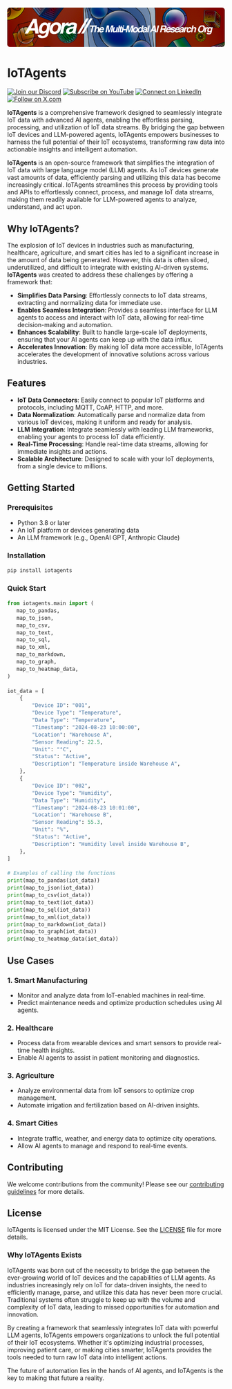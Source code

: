 [![Multi-Modality](agorabanner.png)](https://discord.com/servers/agora-999382051935506503)

# **IoTAgents**
[![Join our Discord](https://img.shields.io/badge/Discord-Join%20our%20server-5865F2?style=for-the-badge&logo=discord&logoColor=white)](https://discord.gg/agora-999382051935506503) [![Subscribe on YouTube](https://img.shields.io/badge/YouTube-Subscribe-red?style=for-the-badge&logo=youtube&logoColor=white)](https://www.youtube.com/@kyegomez3242) [![Connect on LinkedIn](https://img.shields.io/badge/LinkedIn-Connect-blue?style=for-the-badge&logo=linkedin&logoColor=white)](https://www.linkedin.com/in/kye-g-38759a207/) [![Follow on X.com](https://img.shields.io/badge/X.com-Follow-1DA1F2?style=for-the-badge&logo=x&logoColor=white)](https://x.com/kyegomezb)

**IoTAgents** is a comprehensive framework designed to seamlessly integrate IoT data with advanced AI agents, enabling the effortless parsing, processing, and utilization of IoT data streams. By bridging the gap between IoT devices and LLM-powered agents, IoTAgents empowers businesses to harness the full potential of their IoT ecosystems, transforming raw data into actionable insights and intelligent automation.

**IoTAgents** is an open-source framework that simplifies the integration of IoT data with large language model (LLM) agents. As IoT devices generate vast amounts of data, efficiently parsing and utilizing this data has become increasingly critical. IoTAgents streamlines this process by providing tools and APIs to effortlessly connect, process, and manage IoT data streams, making them readily available for LLM-powered agents to analyze, understand, and act upon.

## Why IoTAgents?

The explosion of IoT devices in industries such as manufacturing, healthcare, agriculture, and smart cities has led to a significant increase in the amount of data being generated. However, this data is often siloed, underutilized, and difficult to integrate with existing AI-driven systems. **IoTAgents** was created to address these challenges by offering a framework that:

- **Simplifies Data Parsing**: Effortlessly connects to IoT data streams, extracting and normalizing data for immediate use.
- **Enables Seamless Integration**: Provides a seamless interface for LLM agents to access and interact with IoT data, allowing for real-time decision-making and automation.
- **Enhances Scalability**: Built to handle large-scale IoT deployments, ensuring that your AI agents can keep up with the data influx.
- **Accelerates Innovation**: By making IoT data more accessible, IoTAgents accelerates the development of innovative solutions across various industries.

## Features

- **IoT Data Connectors**: Easily connect to popular IoT platforms and protocols, including MQTT, CoAP, HTTP, and more.
- **Data Normalization**: Automatically parse and normalize data from various IoT devices, making it uniform and ready for analysis.
- **LLM Integration**: Integrate seamlessly with leading LLM frameworks, enabling your agents to process IoT data efficiently.
- **Real-Time Processing**: Handle real-time data streams, allowing for immediate insights and actions.
- **Scalable Architecture**: Designed to scale with your IoT deployments, from a single device to millions.

## Getting Started

### Prerequisites

- Python 3.8 or later
- An IoT platform or devices generating data
- An LLM framework (e.g., OpenAI GPT, Anthropic Claude)

### Installation

```bash
pip install iotagents
```

### Quick Start

```python
from iotagents.main import (
   map_to_pandas,
   map_to_json,
   map_to_csv,
   map_to_text,
   map_to_sql,
   map_to_xml,
   map_to_markdown,
   map_to_graph,
   map_to_heatmap_data,
)

iot_data = [
    {
        "Device ID": "001",
        "Device Type": "Temperature",
        "Data Type": "Temperature",
        "Timestamp": "2024-08-23 10:00:00",
        "Location": "Warehouse A",
        "Sensor Reading": 22.5,
        "Unit": "°C",
        "Status": "Active",
        "Description": "Temperature inside Warehouse A",
    },
    {
        "Device ID": "002",
        "Device Type": "Humidity",
        "Data Type": "Humidity",
        "Timestamp": "2024-08-23 10:01:00",
        "Location": "Warehouse B",
        "Sensor Reading": 55.3,
        "Unit": "%",
        "Status": "Active",
        "Description": "Humidity level inside Warehouse B",
    },
]

# Examples of calling the functions
print(map_to_pandas(iot_data))
print(map_to_json(iot_data))
print(map_to_csv(iot_data))
print(map_to_text(iot_data))
print(map_to_sql(iot_data))
print(map_to_xml(iot_data))
print(map_to_markdown(iot_data))
print(map_to_graph(iot_data))
print(map_to_heatmap_data(iot_data))

```

## Use Cases

### 1. **Smart Manufacturing**
   - Monitor and analyze data from IoT-enabled machines in real-time.
   - Predict maintenance needs and optimize production schedules using AI agents.

### 2. **Healthcare**
   - Process data from wearable devices and smart sensors to provide real-time health insights.
   - Enable AI agents to assist in patient monitoring and diagnostics.

### 3. **Agriculture**
   - Analyze environmental data from IoT sensors to optimize crop management.
   - Automate irrigation and fertilization based on AI-driven insights.

### 4. **Smart Cities**
   - Integrate traffic, weather, and energy data to optimize city operations.
   - Allow AI agents to manage and respond to real-time events.



## Contributing

We welcome contributions from the community! Please see our [contributing guidelines](CONTRIBUTING.md) for more details.

## License

IoTAgents is licensed under the MIT License. See the [LICENSE](LICENSE) file for more details.

### Why IoTAgents Exists

IoTAgents was born out of the necessity to bridge the gap between the ever-growing world of IoT devices and the capabilities of LLM agents. As industries increasingly rely on IoT for data-driven insights, the need to efficiently manage, parse, and utilize this data has never been more crucial. Traditional systems often struggle to keep up with the volume and complexity of IoT data, leading to missed opportunities for automation and innovation.

By creating a framework that seamlessly integrates IoT data with powerful LLM agents, IoTAgents empowers organizations to unlock the full potential of their IoT ecosystems. Whether it's optimizing industrial processes, improving patient care, or making cities smarter, IoTAgents provides the tools needed to turn raw IoT data into intelligent actions.

The future of automation lies in the hands of AI agents, and IoTAgents is the key to making that future a reality.
